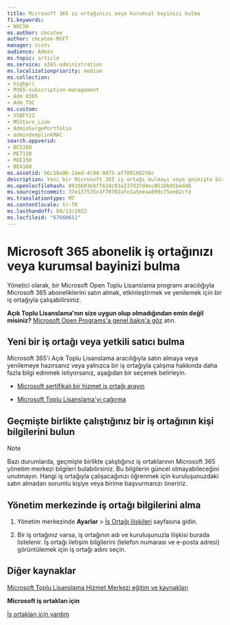 ```yaml
---
title: Microsoft 365 iş ortağınızı veya kurumsal bayinizi bulma
f1.keywords:
- NOCSH
ms.author: cmcatee
author: cmcatee-MSFT
manager: scotv
audience: Admin
ms.topic: article
ms.service: o365-administration
ms.localizationpriority: medium
ms.collection:
- highpri
- M365-subscription-management
- Adm_O365
- Adm_TOC
ms.custom:
- VSBFY23
- MSStore_Link
- AdminSurgePortfolio
- admindeeplinkMAC
search.appverid:
- BCS160
- MET150
- MOE150
- BEA160
ms.assetid: b6c18a9b-2aed-4c84-9d75-af709160258c
description: Yeni bir Microsoft 365 iş ortağı bulmayı veya geçmişte birlikte çalıştığınız bir iş ortağının iletişim bilgilerini almayı öğrenin.
ms.openlocfilehash: 8935603ebff624c83a237d37d4ec0510b05bed48
ms.sourcegitcommit: 37e137535c4f70702afe1a5eeaa899c75ee02cfd
ms.translationtype: MT
ms.contentlocale: tr-TR
ms.lasthandoff: 09/13/2022
ms.locfileid: "67660651"
---
```

# <a name="find-your-microsoft-365-subscriptions-partner-or-reseller"></a>Microsoft 365 abonelik iş ortağınızı veya kurumsal bayinizi bulma

Yönetici olarak, bir Microsoft Open Toplu Lisanslama programı aracılığıyla Microsoft 365 aboneliklerini satın almak, etkinleştirmek ve yenilemek için bir iş ortağıyla çalışabilirsiniz. 
  
 **Açık Toplu Lisanslama'nın size uygun olup olmadığından emin değil misiniz?** [Microsoft Open Programs'a genel bakış'a göz](https://go.microsoft.com/fwlink/p/?LinkId=613298) atın.
  
## <a name="find-a-new-partner-or-reseller"></a>Yeni bir iş ortağı veya yetkili satıcı bulma

Microsoft 365'i Açık Toplu Lisanslama aracılığıyla satın almaya veya yenilemeye hazırsanız veya yalnızca bir iş ortağıyla çalışma hakkında daha fazla bilgi edinmek istiyorsanız, aşağıdan bir seçenek belirleyin. 
  
- [Microsoft sertifikalı bir hizmet iş ortağı arayın](https://go.microsoft.com/fwlink/p/?LinkId=613304)
    
- [Microsoft Toplu Lisanslama'yı çağırma](https://go.microsoft.com/fwlink/p/?LinkId=613305)
    
## <a name="find-contact-information-for-a-partner-youve-worked-with-in-the-past"></a>Geçmişte birlikte çalıştığınız bir iş ortağının kişi bilgilerini bulun

> [!NOTE]
> Bazı durumlarda, geçmişte birlikte çalıştığınız iş ortaklarının Microsoft 365 yönetim merkezi bilgileri bulabilirsiniz. Bu bilgilerin güncel olmayabileceğini unutmayın. Hangi iş ortağıyla çalışacağınızı öğrenmek için kuruluşunuzdaki satın almadan sorumlu kişiye veya birime başvurmanızı öneririz. 
  
## <a name="get-partner-info-in-the-admin-center"></a>Yönetim merkezinde iş ortağı bilgilerini alma

1. Yönetim merkezinde **Ayarlar** > <a href="https://go.microsoft.com/fwlink/p/?linkid=2074649" target="_blank">İş Ortağı ilişkileri</a> sayfasına gidin.
  
2. Bir iş ortağınız varsa, iş ortağının adı ve kuruluşunuzla ilişkisi burada listelenir. İş ortağı iletişim bilgilerini (telefon numarası ve e-posta adresi) görüntülemek için iş ortağı adını seçin.
    
## <a name="more-resources"></a>Diğer kaynaklar

[Microsoft Toplu Lisanslama Hizmet Merkezi eğitim ve kaynakları](https://go.microsoft.com/fwlink/?LinkId=613306)
  
 **Microsoft iş ortakları için**
  
[İş ortakları için yardım](https://support.microsoft.com/office/ae811622-b838-4f62-b7e9-659627374963)
